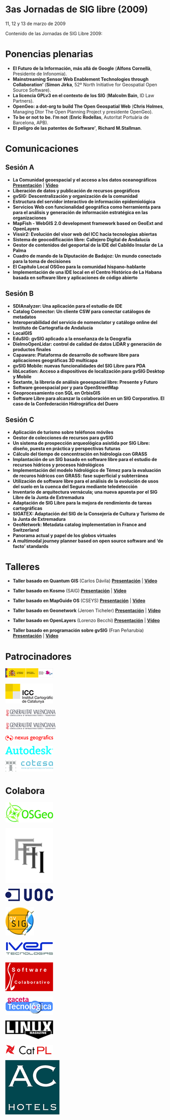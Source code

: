 # 3as Jornadas de SIG libre (2009)


11, 12 y 13 de marzo de 2009


Contenido de las Jornadas de SIG Libre 2009:


Ponencias plenarias
====================

* **El Futuro de la Información, más allá de Google** (**Alfons Cornellà**, Presidente de Infonomia).
* **Mainstreaming Sensor Web Enablement Technologies through Collaboration’** (**Simon Jirka**, 52º North Initiative for Geospatial Open Source Software).
* **La licencia GPLv3 en el contexto de los SIG** (**Malcolm Bain**, ID Law Partners).
* **OpenGeo: a dot-org to build The Open Geospatial Web** (**Chris Holmes**, Managing Dtor The Open Planning Project y presidente OpenGeo).
* **To be or not to be. I’m not** (**Enric Rodellas**, Autoritat Portuària de Barcelona, APB).
* **El peligro de las patentes de Software’**, **Richard M.Stallman**.

Comunicaciones
=================

Sesión A
---------------------------

* **La Comunidad geoespacial y el acceso a los datos oceanográficos** **[Presentación]()** | **[Vídeo]()**
* **Liberación de datos y publicación de recursos geográficos**
* **gvSIG: Descentralización y organización de la comunidad**
* **Estructura del servidor interactivo de información epidemiológica**
* **Servicios Web con funcionalidad geográfica como herramienta para para el análisis y generación de información estratégica en las organizaciones**
* **MapFish - WebGIS 2.0 development framework based on GeoExt and OpenLayers**
* **Vissir2: Evolución del visor web del ICC hacia tecnologías abiertas**
* **Sistema de geocodificación libre: Callejero Digital de Andalucía**
* **Gestor de contenidos del geoportal de la IDE del Cabildo Insular de La Palma**
* **Cuadro de mando de la Diputación de Badajoz: Un mundo conectado para la toma de decisiones**
* **El Capítulo Local OSGeo para la comunidad hispano-hablante**
* **Implementación de una IDE local en el Centro Histórico de La Habana basada en software libre y aplicaciones de código abierto**

Sesión B
---------------------------
* **SDIAnalyzer: Una aplicación para el estudio de IDE**
* **Catalog Connector: Un cliente CSW para conectar catálogos de metadatos**
* **Interoperabilidad del servicio de nomenclator y catálogo online del Instituto de Cartografía de Andalucía**
* **LocalGIS**
* **EduSIG: gvSIG aplicado a la enseñanza de la Geografía**
* **DielmoOpenLidar: control de calidad de datos LiDAR y generación de productos finales**
* **Capaware: Plataforma de desarrollo de software libre para aplicaciones geográficas 3D multicapa**
* **gvSIG Mobile: nuevas funcionalidades del SIG Libre para PDA**
* **libLocation: Acceso a dispositivos de localización para gvSIG Desktop y Mobile**
* **Sextante, la libreria de análisis geoespacial libre: Presente y Futuro**
* **Software geoespacial por y para OpenStreetMap**
* **Geoprocesamiento con SQL en OrbisGIS**
* **Software Libre para alcanzar la colaboración en un SIG Corporativo. El caso de la Confederación Hidrográfica del Duero**

Sesión C
---------------------------

* **Aplicación de turismo sobre teléfonos móviles**
* **Gestor de colecciones de recursos para gvSIG**
* **Un sistema de prospección arqueológica asistida por SIG Libre: diseño, puesta en práctica y perspectivas futuras**
* **Cálculo del tiempo de concentración en hidrología con GRASS**
* **Implantación de un SIG basado en software libre para el estudio de recursos hídricos y procesos hidrológicos**
* **Implementación del modelo hidrológico de Témez para la evaluación de recuros hídricos con GRASS: fase superficial y subterránea**
* **Utilización de software libre para el análisis de la evolución de usos del suelo en la cuenca del Segura mediante teledetección**
* **Inventario de arquitectura vernácula; una nueva apuesta por el SIG Libre de la Junta de Extremadura**
* **Adaptación de SIG Libre para la mejora de rendimiento de tareas cartográficas**
* **SIGATEX: Adaptación del SIG de la Consejería de Cultura y Turismo de la Junta de Extremadura**
* **GeoNetwork: Metadata catalog implementation in France and Switzerland**
* **Panorama actual y papel de los globos virtuales**
* **A multimodal journey planner based on open source software and ‘de facto’ standards**

Talleres
========

* **Taller basado en Quantum GIS** (Carlos Dávila) **[Presentación]()** | **[Vídeo]()**
* **Taller basado en Kosmo** (SAIG) **[Presentación]()** | **[Vídeo]()**
* **Taller basado en MapGuide OS** (CSEYS) **[Presentación]()** | **[Vídeo]()**

* **Taller basado en Geonetwork** (Jeroen Ticheler) **[Presentación]()** | **[Vídeo]()**
* **Taller basado en OpenLayers** (Lorenzo Becchi) **[Presentación]()** | **[Vídeo]()**
* **Taller basado en programación sobre gvSIG** (Fran Peñarubia) **[Presentación]()** | **[Vídeo]()**

Patrocinadores
==============

![CNIG](img/cnig.png)

![ICC](img/icc.jpg)

![Generalitat Valenciana](img/cit.jpg)

![Prodevelop](img/cit.jpg)

![Nexus Geografics](img/nexus.jpg)

![Autodesk](img/auto.jpg)

![Cotesa](img/cotesa.jpg)

Colabora
==============

![OSGeo](img/osgeo.jpg)

![FFII](img/ffii.jpg)

![UOC](img/uoc.jpg)

![gvSIG](img/gvsig.jpg)

![IVER Tecnologías](img/iver.jpg)

![Software Colaborativo](img/software.jpg)

![Gaceta Tecnológica](img/gaceta.jpg)

![Linux](img/linux.jpg)

![CatPL](img/CatPL.jpg)

![AC](img/AC.jpg)
